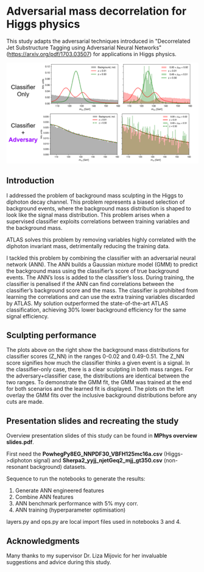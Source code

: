 # Adversarial mass decorrelation for Higgs physics

This study adapts the adversarial techniques introduced in "Decorrelated Jet Substructure Tagging using Adversarial Neural Networks" (https://arxiv.org/pdf/1703.03507) for applications in Higgs physics. 

<img src="https://raw.githubusercontent.com/StefKats/MPhys-Adversarial-Mass-Decorrelation/main/images/sculpting_figures.PNG" alt="Project Diagram" width="800" />

<!-- I applied an Adversarial Neural Network (ANN) within the context of the ATLAS experiment to actively reduce the bias in the classification of Higgs boson events in the diphoton decay channel. The ANN is used to control the level of background sculpting when training a supervised classifier on vector boson fusion Higgs signal and non-resonant background events. The goal of the ANN is to fit a Gaussian mixture model (GMM) and -->

## Introduction

I addressed the problem of background mass sculpting in the Higgs to diphoton decay channel. This problem represents a biased selection of background events, where the background mass distribution is shaped to look like the signal mass distribution. This problem arises when a supervised classifier exploits correlations between training variables and the background mass. 

ATLAS solves this problem by removing variables highly correlated with the diphoton invariant mass, detrimentally reducing the training data. 

I tackled this problem by combining the classifier with an adversarial neural network (ANN). The ANN builds a Gaussian mixture model (GMM) to predict the background mass using the classifier’s score of true background events. The ANN’s loss is added to the classifier’s loss. During training, the classifier is penalised if the ANN can find correlations between the classifier’s background score and the mass. The classifier is prohibited from learning the correlations and can use the extra training variables discarded by ATLAS. My solution outperformed the state-of-the-art ATLAS classification, achieving 30% lower background efficiency for the same signal efficiency.

<!-- <img src="https://raw.githubusercontent.com/StefKats/MPhys-Adversarial-Mass-Decorrelation/main/sculpting_figures.PNG" alt="Project Diagram" width="800" /> -->

## Sculpting performance

The plots above on the right show the background mass distributions for classifier scores (Z_NN) in the ranges 0-0.02 and 0.49-0.51. The Z_NN score signifies how much the classifier thinks a given event is a signal. In the classifier-only case, there is a clear sculpting in both mass ranges. For the adversary+classifier case, the distributions are identical between the two ranges. To demonstrate the GMM fit, the GMM was trained at the end for both scenarios and the learned fit is displayed. The plots on the left overlay the GMM fits over the inclusive background distributions before any cuts are made.

<!-- Applying Adversarial Neural Networks (ANNs) within the ATLAS experiment to improve the classification of Higgs boson events in the diphoton decay channel. In this work, the problem of mass sculpting is addressed when training a supervised classifier between Higgs signal and non-resonant background events. -->

<!--Mass sculpting can be addressed in multiple ways: -->

<!-- Re-weighting the background or signal input data to be uniform in the invariant mass -->

## Presentation slides and recreating the study 

Overview presentation slides of this study can be found in <b>MPhys overview slides.pdf</b>.

First need the <b>PowhegPy8EG_NNPDF30_VBFH125mc16a.csv</b> (Higgs->diphoton signal) and <b>Sherpa2_yyjj_njetGeq2_mjj_gt350.csv</b> (non-resonant background) datasets.

Sequence to run the notebooks to generate the results:
1. Generate ANN engineered features
2. Combine ANN features
3. ANN benchmark performance with 5% myy corr.
4. ANN training (hyperparameter optimisation)

layers.py and ops.py are local import files used in notebooks 3 and 4.

## Acknowledgments 

Many thanks to my supervisor Dr. Liza Mijovic for her invaluable suggestions and advice during this study. 
